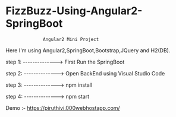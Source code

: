 # FizzBuzz-Using-Angular2-SpringBoot
                  Angular2 Mini Project
Here I'm using Angular2,SpringBoot,Bootstrap,JQuery and H2(DB).

step 1: -------------->  First Run the SpringBoot

step 2: -------------->  Open BackEnd using Visual Studio Code

step 3: -------------->       npm install

step 4: -------------->       npm start


Demo :- https://piruthivi.000webhostapp.com/
